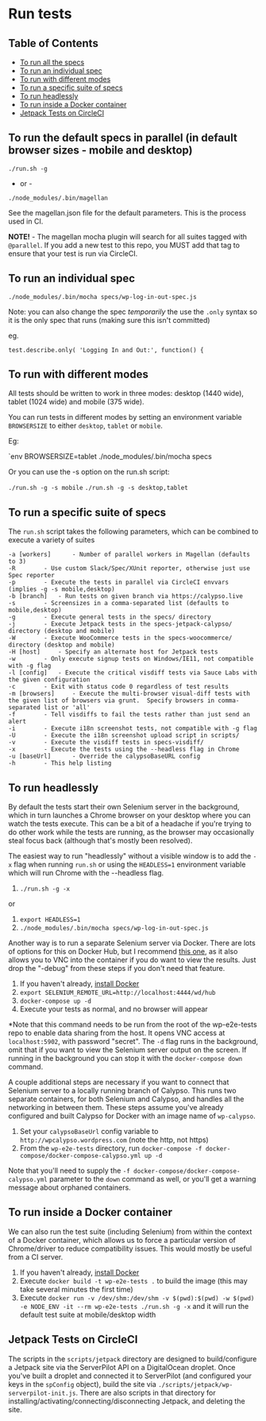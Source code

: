 # Run tests

## Table of Contents
  - [To run all the specs](#to-run-all-the-specs-in-parallel-default-browser-sizes---mobile-and-desktop)
  - [To run an individual spec](#to-run-an-individual-spec)
  - [To run with different modes](#to-run-with-different-modes)
  - [To run a specific suite of specs](#to-run-a-specific-suite-of-specs)
  - [To run headlessly](#to-run-headlessly)
  - [To run inside a Docker container](#to-run-inside-a-docker-container)
  - [Jetpack Tests on CircleCI](#jetpack-tests-on-circleci)
  
  

## To run the default specs in parallel (in default browser sizes - mobile and desktop)

`./run.sh -g`

- or -

`./node_modules/.bin/magellan`

See the magellan.json file for the default parameters.  This is the process used in CI.

**NOTE!** - The magellan mocha plugin will search for all suites tagged with `@parallel`.  If you add a new test to this repo, you MUST add that tag to ensure that your test is run via CircleCI.

## To run an individual spec

`./node_modules/.bin/mocha specs/wp-log-in-out-spec.js`

Note: you can also change the spec _temporarily_ the use the <code>.only</code> syntax so it is the only spec that runs (making sure this isn't committed)

eg.

`test.describe.only( 'Logging In and Out:', function() {`

## To run with different modes
All tests should be written to work in three modes: desktop (1440 wide), tablet (1024 wide) and mobile (375 wide).

You can run tests in different modes by setting an environment variable `BROWSERSIZE` to either `desktop`, `tablet` or `mobile`.

Eg:

`env BROWSERSIZE=tablet ./node_modules/.bin/mocha specs

Or you can use the -s option on the run.sh script:

`./run.sh -g -s mobile`
`./run.sh -g -s desktop,tablet`


## To run a specific suite of specs

The `run.sh` script takes the following parameters, which can be combined to execute a variety of suites
```
-a [workers]	  - Number of parallel workers in Magellan (defaults to 3)
-R		  - Use custom Slack/Spec/XUnit reporter, otherwise just use Spec reporter
-p 		  - Execute the tests in parallel via CircleCI envvars (implies -g -s mobile,desktop)
-b [branch]	  - Run tests on given branch via https://calypso.live
-s		  - Screensizes in a comma-separated list (defaults to mobile,desktop)
-g		  - Execute general tests in the specs/ directory
-j 		  - Execute Jetpack tests in the specs-jetpack-calypso/ directory (desktop and mobile)
-W		  - Execute WooCommerce tests in the specs-woocommerce/ directory (desktop and mobile)
-H [host]	  - Specify an alternate host for Jetpack tests
-w		  - Only execute signup tests on Windows/IE11, not compatible with -g flag
-l [config]	  - Execute the critical visdiff tests via Sauce Labs with the given configuration
-c		  - Exit with status code 0 regardless of test results
-m [browsers]	  - Execute the multi-browser visual-diff tests with the given list of browsers via grunt.  Specify browsers in comma-separated list or 'all'
-f		  - Tell visdiffs to fail the tests rather than just send an alert
-i		  - Execute i18n screenshot tests, not compatible with -g flag
-U		  - Execute the i18n screenshot upload script in scripts/
-v		  - Execute the visdiff tests in specs-visdiff/
-x		  - Execute the tests using the --headless flag in Chrome
-u [baseUrl]	  - Override the calypsoBaseURL config
-h		  - This help listing
```

## To run headlessly

By default the tests start their own Selenium server in the background, which in turn launches a Chrome browser on your desktop where you can watch the tests execute.  This can be a bit of a headache if you're trying to do other work while the tests are running, as the browser may occasionally steal focus back (although that's mostly been resolved).

The easiest way to run "headlessly" without a visible window is to add the `-x` flag when running `run.sh` or using the `HEADLESS=1` environment variable which will run Chrome with the --headless flag.
1. `./run.sh -g -x` 

or 
1. `export HEADLESS=1`
1. `./node_modules/.bin/mocha specs/wp-log-in-out-spec.js`

  
Another way is to run a separate Selenium server via Docker.  There are lots of options for this on Docker Hub, but I recommend [this one](https://hub.docker.com/r/selenium/standalone-chrome-debug/), as it also allows you to VNC into the container if you do want to view the results.  Just drop the "-debug" from these steps if you don't need that feature.

1. If you haven't already, [install Docker](https://docs.docker.com/engine/installation/)
1. `export SELENIUM_REMOTE_URL=http://localhost:4444/wd/hub`
1. `docker-compose up -d`
1. Execute your tests as normal, and no browser will appear

*Note that this command needs to be run from the root of the wp-e2e-tests repo to enable data sharing from the host.  It opens VNC access at `localhost:5902`, with password "secret".  The `-d` flag runs in the background, omit that if you want to view the Selenium server output on the screen.  If running in the background you can stop it with the `docker-compose down` command.

A couple additional steps are necessary if you want to connect that Selenium server to a locally running branch of Calypso.  This runs two separate containers, for both Selenium and Calypso, and handles all the networking in between them.  These steps assume you've already configured and built Calypso for Docker with an image name of `wp-calypso`.

1. Set your `calypsoBaseUrl` config variable to `http://wpcalypso.wordpress.com` (note the http, not https)
1. From the `wp-e2e-tests` directory, run `docker-compose -f docker-compose/docker-compose-calypso.yml up -d`

Note that you'll need to supply the `-f docker-compose/docker-compose-calypso.yml` parameter to the `down` command as well, or you'll get a warning message about orphaned containers.

## To run inside a Docker container
We can also run the test suite (including Selenium) from within the context of a Docker container, which allows us to force a particular version of Chrome/driver to reduce compatibility issues.  This would mostly be useful from a CI server.

1. If you haven't already, [install Docker](https://docs.docker.com/engine/installation/)
1. Execute `docker build -t wp-e2e-tests .` to build the image (this may take several minutes the first time)
1. Execute `docker run -v /dev/shm:/dev/shm -v $(pwd):$(pwd) -w $(pwd) -e NODE_ENV -it --rm wp-e2e-tests ./run.sh -g -x` and it will run the default test suite at mobile/desktop width

## Jetpack Tests on CircleCI
The scripts in the `scripts/jetpack` directory are designed to build/configure a Jetpack site via the ServerPilot API on a DigitalOcean droplet.  Once you've built a droplet and connected it to ServerPilot (and configured your keys in the `spConfig` object), build the site via `./scripts/jetpack/wp-serverpilot-init.js`.  There are also scripts in that directory for installing/activating/connecting/disconnecting Jetpack, and deleting the site.
